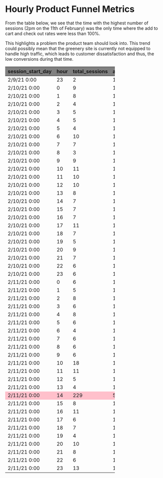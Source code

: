 # Hourly Product Funnel Metrics

From the table below, we see that the time with the highest number of sessions (2pm on the 11th of February) was the only time where the add to cart and check out rates were less than 100%. 

This highlights a problem the product team should look into. This trend could possibly mean that the greenery site is currently not equipped to handle high traffic, which leads to customer dissatisfaction and thus, the low conversions during that time.


<style>
    .heatMap {
        width: 70%;
        text-align: center;
    }
    .heatMap th {
        background: grey;
        word-wrap: break-word;
        text-align: center;
    }
    .heatMap tr:nth-child(40) { background: pink; }

</style>

<div class="heatMap">

| session_start_day | hour | total_sessions | add_to_cart_rate | checkout_rate |
|-------------------|------|----------------|------------------|---------------|
| 2/9/21 0:00       | 23   | 2              | 100.00%          | 100.00%       |
| 2/10/21 0:00      | 0    | 9              | 100.00%          | 100.00%       |
| 2/10/21 0:00      | 1    | 8              | 100.00%          | 100.00%       |
| 2/10/21 0:00      | 2    | 4              | 100.00%          | 100.00%       |
| 2/10/21 0:00      | 3    | 5              | 100.00%          | 100.00%       |
| 2/10/21 0:00      | 4    | 5              | 100.00%          | 100.00%       |
| 2/10/21 0:00      | 5    | 4              | 100.00%          | 100.00%       |
| 2/10/21 0:00      | 6    | 10             | 100.00%          | 100.00%       |
| 2/10/21 0:00      | 7    | 7              | 100.00%          | 100.00%       |
| 2/10/21 0:00      | 8    | 3              | 100.00%          | 100.00%       |
| 2/10/21 0:00      | 9    | 9              | 100.00%          | 100.00%       |
| 2/10/21 0:00      | 10   | 11             | 100.00%          | 100.00%       |
| 2/10/21 0:00      | 11   | 10             | 100.00%          | 100.00%       |
| 2/10/21 0:00      | 12   | 10             | 100.00%          | 100.00%       |
| 2/10/21 0:00      | 13   | 8              | 100.00%          | 100.00%       |
| 2/10/21 0:00      | 14   | 7              | 100.00%          | 100.00%       |
| 2/10/21 0:00      | 15   | 7              | 100.00%          | 100.00%       |
| 2/10/21 0:00      | 16   | 7              | 100.00%          | 100.00%       |
| 2/10/21 0:00      | 17   | 11             | 100.00%          | 100.00%       |
| 2/10/21 0:00      | 18   | 7              | 100.00%          | 100.00%       |
| 2/10/21 0:00      | 19   | 5              | 100.00%          | 100.00%       |
| 2/10/21 0:00      | 20   | 9              | 100.00%          | 100.00%       |
| 2/10/21 0:00      | 21   | 7              | 100.00%          | 100.00%       |
| 2/10/21 0:00      | 22   | 6              | 100.00%          | 100.00%       |
| 2/10/21 0:00      | 23   | 6              | 100.00%          | 100.00%       |
| 2/11/21 0:00      | 0    | 6              | 100.00%          | 100.00%       |
| 2/11/21 0:00      | 1    | 5              | 100.00%          | 100.00%       |
| 2/11/21 0:00      | 2    | 8              | 100.00%          | 100.00%       |
| 2/11/21 0:00      | 3    | 6              | 100.00%          | 100.00%       |
| 2/11/21 0:00      | 4    | 8              | 100.00%          | 100.00%       |
| 2/11/21 0:00      | 5    | 6              | 100.00%          | 100.00%       |
| 2/11/21 0:00      | 6    | 4              | 100.00%          | 100.00%       |
| 2/11/21 0:00      | 7    | 6              | 100.00%          | 100.00%       |
| 2/11/21 0:00      | 8    | 6              | 100.00%          | 100.00%       |
| 2/11/21 0:00      | 9    | 6              | 100.00%          | 100.00%       |
| 2/11/21 0:00      | 10   | 18             | 100.00%          | 100.00%       |
| 2/11/21 0:00      | 11   | 11             | 100.00%          | 100.00%       |
| 2/11/21 0:00      | 12   | 5              | 100.00%          | 100.00%       |
| 2/11/21 0:00      | 13   | 4              | 100.00%          | 100.00%       |
| 2/11/21 0:00      | 14   | 229            | 51.53%           | 5.24%         |
| 2/11/21 0:00      | 15   | 8              | 100.00%          | 100.00%       |
| 2/11/21 0:00      | 16   | 11             | 100.00%          | 100.00%       |
| 2/11/21 0:00      | 17   | 6              | 100.00%          | 100.00%       |
| 2/11/21 0:00      | 18   | 7              | 100.00%          | 100.00%       |
| 2/11/21 0:00      | 19   | 4              | 100.00%          | 100.00%       |
| 2/11/21 0:00      | 20   | 10             | 100.00%          | 100.00%       |
| 2/11/21 0:00      | 21   | 8              | 100.00%          | 100.00%       |
| 2/11/21 0:00      | 22   | 6              | 100.00%          | 100.00%       |
| 2/11/21 0:00      | 23   | 13             | 100.00%          | 100.00%       |

</div>



